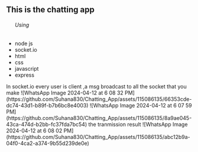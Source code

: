 <h2>This is the chatting app</h2>
<ul>
  <h6>Using</h6>
  <li> node js</li> 
   <li>socket.io</li> 
   <li>html</li> 
   <li>css</li> 
   <li>javascript</li>
   <li>express</li>
</ul>
In socket.io every user is client ,a msg broadcast to all the socket that you make
![WhatsApp Image 2024-04-12 at 6 08 32 PM](https://github.com/Suhana830/Chatting_App/assets/115086135/66353cde-dc74-43d1-b89f-b7b6bc8e4003)
![WhatsApp Image 2024-04-12 at 6 07 59 PM](https://github.com/Suhana830/Chatting_App/assets/115086135/8a9ae045-43ca-474d-b2bb-fc37fda7bc54)
the tranmission result
![WhatsApp Image 2024-04-12 at 6 08 02 PM](https://github.com/Suhana830/Chatting_App/assets/115086135/abc12b9a-04f0-4ca2-a374-9b55d239de0e)

